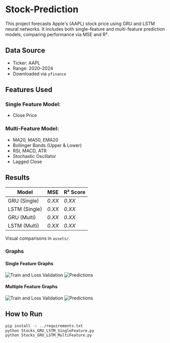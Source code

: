 # Stock-Prediction

This project forecasts Apple's (AAPL) stock price using GRU and LSTM neural networks. It includes both single-feature and multi-feature prediction models, comparing performance via MSE and R².

## Data Source
- Ticker: AAPL
- Range: 2020–2024
- Downloaded via `yfinance`

## Features Used
### Single Feature Model:
- Close Price

### Multi-Feature Model:
- MA20, MA50, EMA20
- Bollinger Bands (Upper & Lower)
- RSI, MACD, ATR
- Stochastic Oscillator
- Lagged Close

## Results

| Model        | MSE     | R² Score |
|--------------|---------|----------|
| GRU (Single) | *0.XX*  | *0.XX*   |
| LSTM (Single)| *0.XX*  | *0.XX*   |
| GRU (Multi)  | *0.XX*  | *0.XX*   |
| LSTM (Multi) | *0.XX*  | *0.XX*   |

Visual comparisons in `assets/`.
### Graphs

#### Single Feature Graphs

![Train and Loss Validation](https://github.com/user-attachments/assets/2d42cb8f-abe3-453e-8890-534ed89a3877)
![Predictions](https://github.com/user-attachments/assets/bc4830df-090b-40bd-9be6-30768bcf52f2)

#### Multiple Feature Graphs
![Train and Loss Validation](https://github.com/user-attachments/assets/c3d97404-c37d-42c8-89a7-ea7f04fad426)
![Predictions](https://github.com/user-attachments/assets/98f1c1f1-e9ed-4f35-8322-4fe3af6119ba)


## How to Run

```bash
pip install -r ../requirements.txt
python Stocks_GRU_LSTM_SingleFeature.py
python Stocks_GRU_LSTM_MultiFeature.py
```
